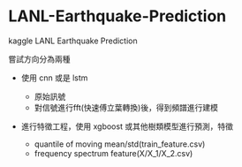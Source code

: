 # LANL-Earthquake-Prediction
kaggle LANL Earthquake Prediction

嘗試方向分為兩種

- 使用 cnn 或是 lstm 
  - 原始訊號
  - 對信號進行fft(快速傅立葉轉換)後，得到頻譜進行建模
  
- 進行特徵工程，使用 xgboost 或其他樹類模型進行預測，特徵
  - quantile  of moving mean/std(train_feature.csv) 
  - frequency spectrum feature(X/X_1/X_2.csv)
  

 
